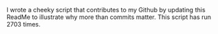 I wrote a cheeky script that contributes to my Github by updating this ReadMe to illustrate why more than commits matter. This script has run 2703 times.